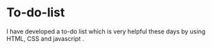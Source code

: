 # To-do-list
I have developed a to-do list which is very helpful these days by using HTML, CSS and javascript .

